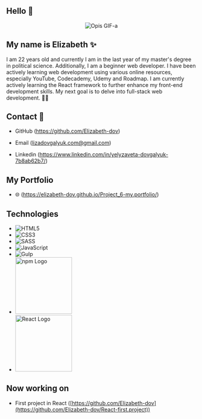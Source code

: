 ## Hello 👋

<p align="center">
  <img src="https://media.giphy.com/media/L1R1tvI9svkIWwpVYr/giphy.gif" alt="Opis GIF-a">
</p>

## My name is **Elizabeth** ✨

I am 22 years old and currently I am in the last year of my master's degree in political science. Additionally, I am a beginner web developer. I have been actively learning web development using various online resources, especially YouTube, Codecademy, Udemy and Roadmap. I am currently actively learning the React framework to further enhance my front-end development skills. My next goal is to delve into full-stack web development. 👩🏼

## Contact 📩

- GitHub (https://github.com/Elizabeth-dov)
  
- Email (lizadovgalyuk.com@gmail.com)

- Linkedin (https://www.linkedin.com/in/yelyzaveta-dovgalyuk-7b8ab62b7/)



## My Portfolio
- 🌐 (https://elizabeth-dov.github.io/Project_6-my.portfolio/)



## Technologies

- ![HTML5](https://img.shields.io/badge/HTML5-E34F26?style=for-the-badge&logo=html5&logoColor=white)
- ![CSS3](https://img.shields.io/badge/CSS3-1572B6?style=for-the-badge&logo=css3&logoColor=white)
- ![SASS](https://img.shields.io/badge/SASS-CC6699?style=for-the-badge&logo=sass&logoColor=white)
- ![JavaScript](https://img.shields.io/badge/JavaScript-F7DF1E?style=for-the-badge&logo=javascript&logoColor=black)
- ![Gulp](https://img.shields.io/badge/-Gulp-CF4647?logo=gulp&logoColor=white&style=flat)
- <img src="https://upload.wikimedia.org/wikipedia/commons/d/db/Npm-logo.svg" alt="npm Logo" width="150"/>
- <img src="https://upload.wikimedia.org/wikipedia/commons/a/a7/React-icon.svg" alt="React Logo" width="150"/>

## Now working on
- First project in React ([https://github.com/Elizabeth-dov](https://github.com/Elizabeth-dov/React-first.project))



